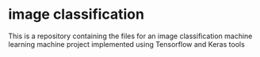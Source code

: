 # image classification
This is a repository containing the files for an image classification machine learning machine project implemented using Tensorflow and Keras tools 
